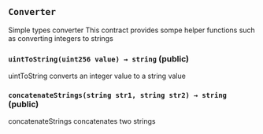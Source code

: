 ## `Converter`



Simple types converter
This contract provides sompe helper functions
such as converting integers to strings


### `uintToString(uint256 value) → string` (public)



uintToString
converts an integer value to a string value


### `concatenateStrings(string str1, string str2) → string` (public)



concatenateStrings
concatenates two strings



